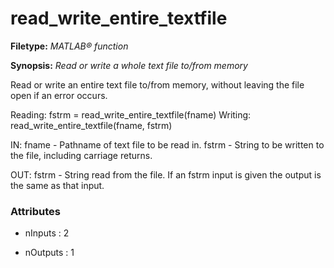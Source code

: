 # read_write_entire_textfile

**Filetype:** _MATLAB&reg; function_

**Synopsis:** _Read or write a whole text file to/from memory_

Read or write an entire text file to/from memory, without leaving the
file open if an error occurs.

Reading:
    fstrm = read_write_entire_textfile(fname)
Writing:
    read_write_entire_textfile(fname, fstrm)

IN:
    fname - Pathname of text file to be read in.
    fstrm - String to be written to the file, including carriage returns.

OUT:
    fstrm - String read from the file. If an fstrm input is given the
            output is the same as that input.


### Attributes


- nInputs : 2

- nOutputs : 1
